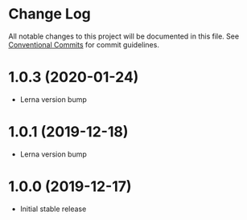 # Change Log

All notable changes to this project will be documented in this file.
See [Conventional Commits](https://conventionalcommits.org) for commit guidelines.

# 1.0.3 (2020-01-24)

* Lerna version bump

# 1.0.1 (2019-12-18)

* Lerna version bump

# 1.0.0 (2019-12-17)

* Initial stable release
